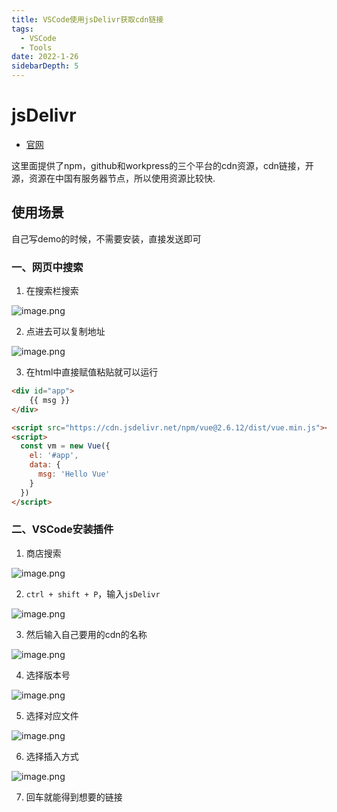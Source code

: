 ```yaml
---
title: VSCode使用jsDelivr获取cdn链接
tags:
  - VSCode
  - Tools
date: 2022-1-26
sidebarDepth: 5
---
```

# jsDelivr

- [官网](https://www.jsdelivr.com/)

这里面提供了npm，github和workpress的三个平台的cdn资源，cdn链接，开源，资源在中国有服务器节点，所以使用资源比较快.

## 使用场景
自己写demo的时候，不需要安装，直接发送即可

### 一、网页中搜索

1. 在搜索栏搜索

![image.png](/assets/images/tools/vscode/jsDelivr1.png)

2. 点进去可以复制地址

![image.png](/assets/images/tools/vscode/jsDelivr2.png)

3. 在html中直接赋值粘贴就可以运行

```html
<div id="app">
    {{ msg }}
</div>

<script src="https://cdn.jsdelivr.net/npm/vue@2.6.12/dist/vue.min.js"></script>
<script>
  const vm = new Vue({
    el: '#app',
    data: {
      msg: 'Hello Vue'
    }
  })
</script>
```

### 二、VSCode安装插件

1. 商店搜索

![image.png](/assets/images/tools/vscode/jsDelivr3.png)

2. `ctrl + shift + P`，输入`jsDelivr`

![image.png](/assets/images/tools/vscode/jsDelivr4.png)

3. 然后输入自己要用的cdn的名称

![image.png](/assets/images/tools/vscode/jsDelivr5.png)

4. 选择版本号

![image.png](/assets/images/tools/vscode/jsDelivr6.png)

5. 选择对应文件

![image.png](/assets/images/tools/vscode/jsDelivr7.png)

6. 选择插入方式

![image.png](/assets/images/tools/vscode/jsDelivr7.png)

7. 回车就能得到想要的链接
